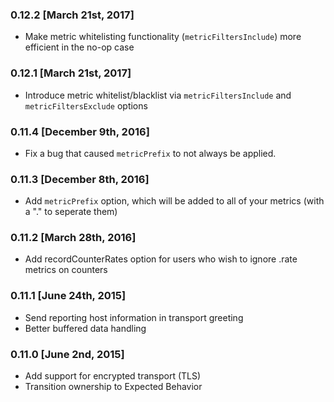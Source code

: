 ### 0.12.2 [March 21st, 2017]
* Make metric whitelisting functionality (`metricFiltersInclude`) more efficient in the no-op case

### 0.12.1 [March 21st, 2017]
* Introduce metric whitelist/blacklist via `metricFiltersInclude` and `metricFiltersExclude` options

### 0.11.4 [December 9th, 2016]
* Fix a bug that caused `metricPrefix` to not always be applied.

### 0.11.3 [December 8th, 2016]
* Add `metricPrefix` option, which will be added to all of your metrics (with a "." to seperate them)

### 0.11.2 [March 28th, 2016]
* Add recordCounterRates option for users who wish to ignore .rate metrics on counters

### 0.11.1 [June 24th, 2015]
* Send reporting host information in transport greeting
* Better buffered data handling

### 0.11.0 [June 2nd, 2015]
* Add support for encrypted transport (TLS)
* Transition ownership to Expected Behavior

